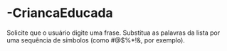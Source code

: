 # -CriancaEducada
Solicite que o usuário digite uma frase. Substitua as palavras da lista por uma sequência de símbolos (como #@$%*!&amp;, por exemplo).
